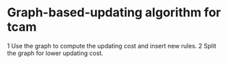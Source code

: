 Graph-based-updating algorithm for tcam
==========================

1 Use the graph to compute the updating cost and insert new rules. 
2 Split the graph for lower updating cost.

